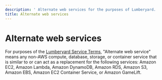 ```yaml
---
description: ' Alternate web services for the purposes of Lumberyard. '
title: Alternate web services
---
```

# Alternate web services<a name="legal-lumberyard-alternate-web-services"></a>

For purposes of the [Lumberyard Service Terms](http://aws.amazon.com/service-terms/), "Alternate web service" means any non\-AWS compute, database, storage, or container service that is similar to or can act as a replacement for the following services: Amazon EC2, Amazon Lambda, Amazon DynamoDB, Amazon RDS, Amazon S3, Amazon EBS, Amazon EC2 Container Service, or Amazon GameLift\.